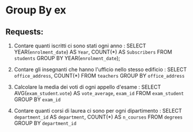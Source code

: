 # Group By ex

## Requests:

1. Contare quanti iscritti ci sono stati ogni anno :
SELECT YEAR(`enrolment_date`) AS `Year`, COUNT(*) AS `Subscribers`
FROM `students`
GROUP BY YEAR(`enrolment_date`);

2. Contare gli insegnanti che hanno l'ufficio nello stesso edificio :
SELECT `office_address`, COUNT(*)
FROM `teachers`
GROUP BY `office_address`

3. Calcolare la media dei voti di ogni appello d'esame :
SELECT AVG(`exam_student`.`vote`) AS `vote_average`, `exam_id`
FROM `exam_student`
GROUP BY `exam_id`

4. Contare quanti corsi di laurea ci sono per ogni dipartimento :
SELECT `department_id` AS `department`, COUNT(*) AS `n_courses`
FROM `degrees` 
GROUP BY `department_id`